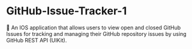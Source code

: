 # GitHub-Issue-Tracker-1
 An IOS application that allows users to view open and closed GitHub Issues for tracking and managing their GitHub repository issues by using GitHub REST API (UIKit).
